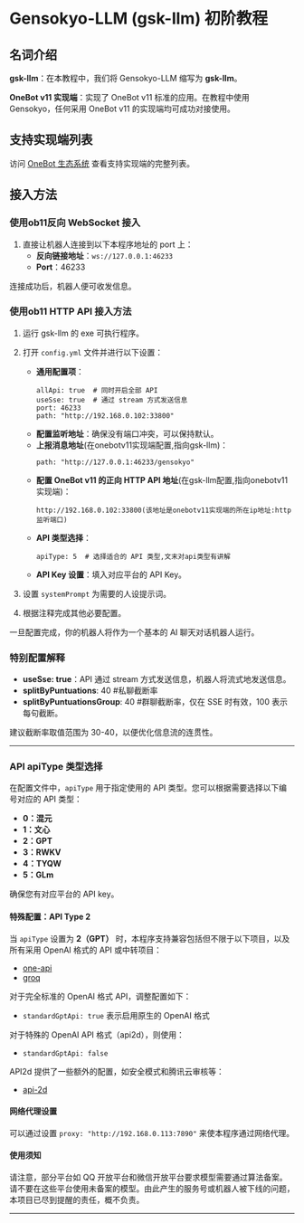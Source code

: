 
# Gensokyo-LLM (gsk-llm) 初阶教程

## 名词介绍
**gsk-llm**：在本教程中，我们将 Gensokyo-LLM 缩写为 **gsk-llm**。

**OneBot v11 实现端**：实现了 OneBot v11 标准的应用。在教程中使用 Gensokyo，任何采用 OneBot v11 的实现端均可成功对接使用。

## 支持实现端列表
访问 [OneBot 生态系统](https://onebot.dev/ecosystem.html) 查看支持实现端的完整列表。

## 接入方法

### 使用ob11反向 WebSocket 接入
1. 直接让机器人连接到以下本程序地址的 port 上：
   - **反向链接地址**：`ws://127.0.0.1:46233`
   - **Port**：46233

连接成功后，机器人便可收发信息。

### 使用ob11 HTTP API 接入方法
1. 运行 gsk-llm 的 exe 可执行程序。
2. 打开 `config.yml` 文件并进行以下设置：
   - **通用配置项**：
     ```
     allApi: true  # 同时开启全部 API
     useSse: true  # 通过 stream 方式发送信息
     port: 46233
     path: "http://192.168.0.102:33800"
     ```
   - **配置监听地址**：确保没有端口冲突，可以保持默认。
   - **上报消息地址**(在onebotv11实现端配置,指向gsk-llm)：
     ```
     path: "http://127.0.0.1:46233/gensokyo"
     ```
   - **配置 OneBot v11 的正向 HTTP API 地址**(在gsk-llm配置,指向onebotv11实现端)：
     ```
     http://192.168.0.102:33800(该地址是onebotv11实现端的所在ip地址:http监听端口)
     ```
   - **API 类型选择**：
     ```
     apiType: 5  # 选择适合的 API 类型,文末对api类型有讲解
     ```
   - **API Key 设置**：填入对应平台的 API Key。

3. 设置 `systemPrompt` 为需要的人设提示词。

4. 根据注释完成其他必要配置。

一旦配置完成，你的机器人将作为一个基本的 AI 聊天对话机器人运行。

### 特别配置解释
- **useSse: true**：API 通过 stream 方式发送信息，机器人将流式地发送信息。
- **splitByPuntuations**: 40  #私聊截断率
- **splitByPuntuationsGroup**: 40  #群聊截断率，仅在 SSE 时有效，100 表示每句截断。

建议截断率取值范围为 30-40，以便优化信息流的连贯性。

---

### API apiType 类型选择

在配置文件中，`apiType` 用于指定使用的 API 类型。您可以根据需要选择以下编号对应的 API 类型：

- **0：混元**
- **1：文心**
- **2：GPT**
- **3：RWKV**
- **4：TYQW**
- **5：GLm**

确保您有对应平台的 API key。

#### 特殊配置：API Type 2

当 `apiType` 设置为 **2（GPT）** 时，本程序支持兼容包括但不限于以下项目，以及所有采用 OpenAI 格式的 API 或中转项目：

- [one-api](https://github.com/hoshinonyaruko/gensokyo-llm)
- [groq](https://console.groq.com)

对于完全标准的 OpenAI 格式 API，调整配置如下：
- `standardGptApi: true` 表示启用原生的 OpenAI 格式

对于特殊的 OpenAI API 格式（api2d），则使用：
- `standardGptApi: false`

API2d 提供了一些额外的配置，如安全模式和腾讯云审核等：
- [api-2d](https://api2d.com/)

#### 网络代理设置

可以通过设置 `proxy: "http://192.168.0.113:7890"` 来使本程序通过网络代理。

#### 使用须知

请注意，部分平台如 QQ 开放平台和微信开放平台要求模型需要通过算法备案。请不要在这些平台使用未备案的模型。由此产生的服务号或机器人被下线的问题，本项目已尽到提醒的责任，概不负责。

---